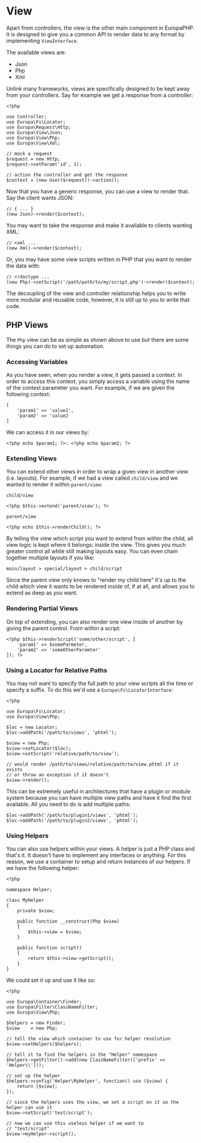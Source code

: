 View
====

Apart from controllers, the view is the other main component in EuropaPHP. It is designed to give you a common API to render data to any format by implementing `ViewInterface`.

The available views are:

- Json
- Php
- Xml

Unlink many frameworks, views are specifically designed to be kept away from your controllers. Say for example we get a response from a controller:

    <?php
    
    use Controller;
    use Europa\Fs\Locator;
    use Europa\Request\Http;
    use Europa\View\Json;
    use Europa\View\Php;
    use Europa\View\Xml;
    
    // mock a request
    $request = new Http;
    $request->setParam('id', 1);
    
    // action the controller and get the response
    $context = (new User($request))->action();

Now that you have a generic response, you can use a view to render that. Say the client wants JSON:
    
    // { ... }
    (new Json)->render($context);

You may want to take the response and make it available to clients wanting XML:

    // <xml ...
    (new Xml)->render($context);

Or, you may have some view scripts written in PHP that you want to render the data with:

    // <!doctype ...
    (new Php)->setScript('/path/path/to/my/script.php')->render($context);

The decoupling of the view and controller relationship helps you to write more modular and reusable code, however, it is still up to you to write that code.

PHP Views
---------

The `Php` view can be as simple as shown above to use but there are some things you can do to set up automation.

### Accessing Variables

As you have seen, when you render a view, it gets passed a context. In order to access this context, you simply access a variable using the name of the context parameter you want. For example, if we are given the following context:

    [
        'param1' => 'value1',
        'param2' => 'value2
    ]

We can access it in our views by:

    <?php echo $param1; ?>: <?php echo $param2; ?>

### Extending Views

You can extend other views in order to wrap a given view in another view (i.e. layouts). For example, if we had a view called `child/view` and we wanted to render it within `parent/view`:

`child/view`

    <?php $this->extend('parent/view'); ?>

`parent/view`

    <?php echo $this->renderChild(); ?>

By telling the view which script you want to extend from within the child, all view logic is kept where it belongs: inside the view. This gives you much greater control all while still making layouts easy. You can even chain together multiple layouts if you like:

    main/layout > special/layout > child/script

Since the parent view only knows to "render my child here" it's up to the child which view it wants to be rendered inside of, if at all, and allows you to extend as deep as you want.

### Rendering Partial Views

On top of extending, you can also render one view inside of another by giving the parent control. From within a script:

    <?php $this->renderScript('some/other/script', [
        'param1' => $someParmeter,
        'param2' => 'someOtherParamter'
    ]); ?>

### Using a Locator for Relative Paths

You may not want to specify the full path to your view scripts all the time or specify a suffix. To do this we'd use a `Europa\Fs\LocatorInterface`:

    <?php
    
    use Europa\Fs\Locator;
    use Europa\View\Php;
    
    $loc = new Locator;
    $loc->addPath('/path/to/views', 'phtml');
    
    $view = new Php;
    $view->setLocator($loc);
    $view->setScript('relative/path/to/view');
    
    // would render /path/to/views/relative/path/to/view.phtml if it exists
    // or throw an exception if it doesn't
    $view->render();

This can be extremely useful in architectures that have a plugin or module system because you can have multiple view paths and have it find the first available. All you need to do is add multiple paths:

    $loc->addPath('/path/to/plugin1/views', 'phtml');
    $loc->addPath('/path/to/plugin2/views', 'phtml');

### Using Helpers

You can also use helpers within your views. A helper is just a PHP class and that's it. It doesn't have to implement any interfaces or anything. For this reason, we use a container to setup and return instances of our helpers. If we have the following helper:

    <?php
    
    namespace Helper;
    
    class MyHelper
    {
        private $view;
        
        public function __construct(Php $view)
        {
            $this->view = $view;
        }
        
        public function script()
        {
            return $this->view->getScript();
        }
    }

We could set it up and use it like so:

    <?php
    
    use Europa\Container\Finder;
    use Europa\Filter\ClassNameFilter;
    use Europa\View\Php;
    
    $helpers = new Finder;
    $view    = new Php;
    
    // tell the view which container to use for helper resolution
    $view->setHelpers($helpers);
    
    // tell it to find the helpers in the "Helper" namespace
    $helpers->getFilter()->add(new ClassNameFilter(['prefix' => 'Helper\\']));
    
    // set up the helper
    $helpers->config('Helper\MyHelper', function() use ($view) {
        return [$view];
    });
    
    // since the helpers uses the view, we set a script on it so the helper can use it
    $view->setScript('test/script');
    
    // now we can use this useless helper if we want to
    // "test/script"
    $view->myHelper->script();
